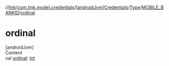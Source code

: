 //[link](../../../../index.md)/[com.tink.model.credentials](../../../index.md)/[[androidJvm]Credentials](../../index.md)/[Type](../index.md)/[MOBILE_BANKID](index.md)/[ordinal](ordinal.md)



# ordinal  
[androidJvm]  
Content  
val [ordinal](ordinal.md): [Int](https://kotlinlang.org/api/latest/jvm/stdlib/kotlin/-int/index.html)  



